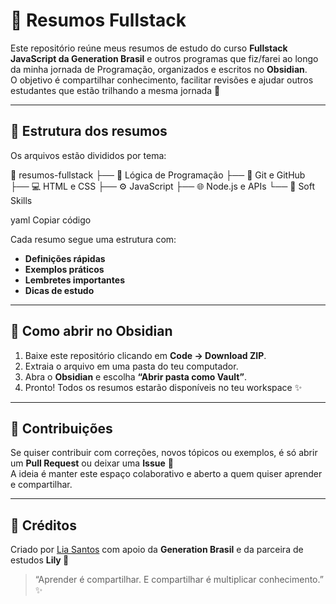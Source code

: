 # 🌸 Resumos Fullstack

Este repositório reúne meus resumos de estudo do curso **Fullstack JavaScript da Generation Brasil** e outros programas que fiz/farei ao longo da minha jornada de Programação, organizados e escritos no **Obsidian**.  
O objetivo é compartilhar conhecimento, facilitar revisões e ajudar outros estudantes que estão trilhando a mesma jornada 🚀

---

## 📂 Estrutura dos resumos

Os arquivos estão divididos por tema:

📁 resumos-fullstack
├── 🧠 Lógica de Programação
├── 🧩 Git e GitHub
├── 💻 HTML e CSS
├── ⚙️ JavaScript
├── 🌐 Node.js e APIs
└── 🎯 Soft Skills

yaml
Copiar código

Cada resumo segue uma estrutura com:
- **Definições rápidas**
- **Exemplos práticos**
- **Lembretes importantes**
- **Dicas de estudo**

---

## 🧭 Como abrir no Obsidian

1. Baixe este repositório clicando em **Code → Download ZIP**.  
2. Extraia o arquivo em uma pasta do teu computador.  
3. Abra o **Obsidian** e escolha **“Abrir pasta como Vault”**.  
4. Pronto! Todos os resumos estarão disponíveis no teu workspace ✨

---

## 🤝 Contribuições

Se quiser contribuir com correções, novos tópicos ou exemplos, é só abrir um **Pull Request** ou deixar uma **Issue** 💬  
A ideia é manter este espaço colaborativo e aberto a quem quiser aprender e compartilhar.

---

## 💙 Créditos

Criado por [Lia Santos](https://github.com/lia-santos) com apoio da **Generation Brasil** e da parceira de estudos **Lily 🌸**

> “Aprender é compartilhar. E compartilhar é multiplicar conhecimento.” ✨
